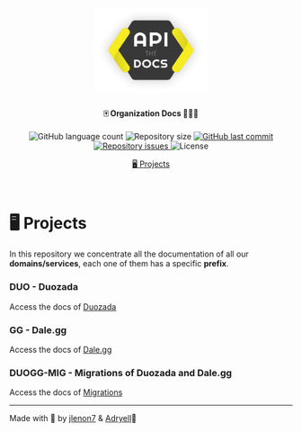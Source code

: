 <h1 align="center">
    <img alt="DaleggDocs" title="#delicinhas" src=".github/docs-logo.png" width="200px" />
</h1>

<h4 align="center">
  🀄️ Organization Docs 👨🏻‍🚀
</h4>
<p align="center">
  <img alt="GitHub language count" src="https://img.shields.io/github/languages/count/Dale-gg/docs">

  <img alt="Repository size" src="https://img.shields.io/github/repo-size/Dale-gg/docs">
  
  <a href="https://github.com/Dale-gg/docs/commits/master">
    <img alt="GitHub last commit" src="https://img.shields.io/github/last-commit/Dale-gg/docs">
  </a>

  <a href="https://github.com/Dale-gg/docs/issues">
    <img alt="Repository issues" src="https://img.shields.io/github/issues/Dale-gg/docs">
  </a>

  <img alt="License" src="https://img.shields.io/badge/license-MIT-brightgreen">
</p>

<p align="center">
  <a href="#-projects">🖥 Projects</a>
</p>

<br>

# 🖥 Projects

In this repository we concentrate all the documentation of all our **domains/services**, each one of them has a specific **prefix**.

### DUO - Duozada

Access the docs of [Duozada](htttps://github.com/Dale-gg/docs/DUO)

### GG - Dale.gg

Access the docs of [Dale.gg](htttps://github.com/Dale-gg/docs/GG)

### DUOGG-MIG - Migrations of Duozada and Dale.gg

Access the docs of [Migrations](htttps://github.com/Dale-gg/docs/DUOGG-MIG)

---

Made with 🖤 by [jlenon7](https://github.com/jlenon7) & [Adryell](https://github.com/adryell):wave:
